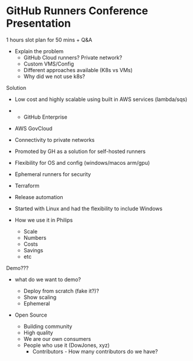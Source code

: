 # GitHub Runners Conference Presentation

1 hours slot
plan for 50 mins + Q&A


- Explain the problem
    - GitHub Cloud runners? Private network?
    - Custom VMS/Config
    - Different approaches available (K8s vs VMs)
    - Why did we not use k8s?


Solution
- Low cost and highly scalable using built in AWS services (lambda/sqs)
- - GitHub Enterprise
- AWS GovCloud
- Connectivity to private networks
- Promoted by GH as a solution for self-hosted runners
- Flexibility for OS and config (windows/macos arm/gpu)
- Ephemeral runners for security
- Terraform
- Release automation
- Started with Linux and had the flexibility to include Windows



- How we use it in Philips
    - Scale
    - Numbers
    - Costs
    - Savings
    - etc


Demo???
- what do we want to demo?
    - Deploy from scratch (fake it?)?
    - Show scaling
    - Ephemeral


- Open Source
    - Building community
    - High quality
    - We are our own consumers
    - People who use it (DowJones, xyz)
        - Contributors - How many contributors do we have?